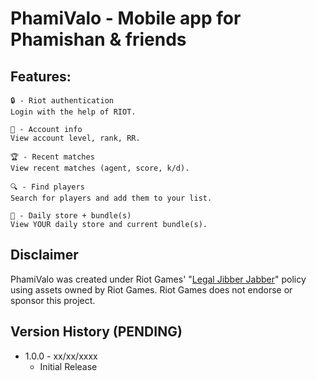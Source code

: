 # PhamiValo - Mobile app for Phamishan & friends

## Features:

```
🔒 - Riot authentication
Login with the help of RIOT.

👤 - Account info
View account level, rank, RR.

🏆 - Recent matches
View recent matches (agent, score, k/d).

🔍 - Find players
Search for players and add them to your list.

🛒 - Daily store + bundle(s)
View YOUR daily store and current bundle(s).
```

## Disclaimer

PhamiValo was created under Riot Games' "[Legal Jibber Jabber](https://www.riotgames.com/en/legal)" policy using assets owned by Riot Games. Riot Games does not endorse or sponsor this project.

## Version History (PENDING)

-   1.0.0 - xx/xx/xxxx
    -   Initial Release
